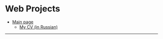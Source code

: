 # Web Projects
- [Main page](https://v-las.github.io/)
	- [My CV (in Russian)](https://v-las.github.io/cv-ru/)
---

